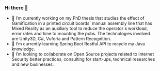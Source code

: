 ### Hi there 👋




- 🔭 I’m currently working on my PhD thesis that studies the effect of Gamification in a printed circuit boards´ manual assembly line that has Mixed Reality as an auxiliary tool to reduce the operator´s workload, error rates and time to mounting the pcbs. The technologies involved are Unity3D, C#, Vuforia and Pattern Recognition.
- 🌱 I'm currently learning Spring Boot Restful API to recycle my Java knowledge.
- 👯 I’m looking to collaborate on Open Source projects related to Internet Security better practices, consulting for start-ups, technical researches and new businesses.


<!--
-->
